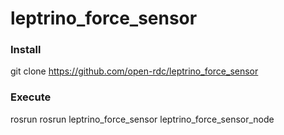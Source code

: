 # leptrino_force_sensor

### Install

git clone https://github.com/open-rdc/leptrino_force_sensor

### Execute

rosrun rosrun leptrino_force_sensor leptrino_force_sensor_node

